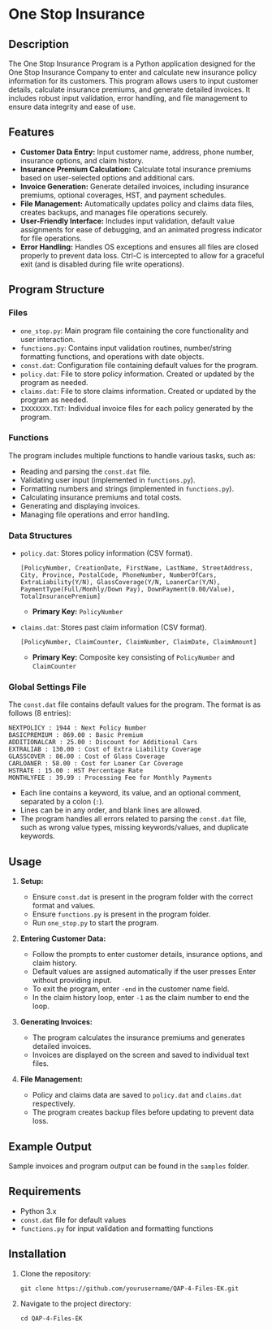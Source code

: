 # One Stop Insurance

## Description

The One Stop Insurance Program is a Python application designed for the One Stop Insurance Company to enter and calculate new insurance policy information for its customers. This program allows users to input customer details, calculate insurance premiums, and generate detailed invoices. It includes robust input validation, error handling, and file management to ensure data integrity and ease of use.

## Features

- **Customer Data Entry:** Input customer name, address, phone number, insurance options, and claim history.
- **Insurance Premium Calculation:** Calculate total insurance premiums based on user-selected options and additional cars.
- **Invoice Generation:** Generate detailed invoices, including insurance premiums, optional coverages, HST, and payment schedules.
- **File Management:** Automatically updates policy and claims data files, creates backups, and manages file operations securely.
- **User-Friendly Interface:** Includes input validation, default value assignments for ease of debugging, and an animated progress indicator for file operations.
- **Error Handling:** Handles OS exceptions and ensures all files are closed properly to prevent data loss. Ctrl-C is intercepted to allow for a graceful exit (and is disabled during file write operations).

## Program Structure

### Files

- `one_stop.py`: Main program file containing the core functionality and user interaction.
- `functions.py`: Contains input validation routines, number/string formatting functions, and operations with date objects.
- `const.dat`: Configuration file containing default values for the program.
- `policy.dat`: File to store policy information. Created or updated by the program as needed.
- `claims.dat`: File to store claims information. Created or updated by the program as needed.
- `IXXXXXXX.TXT`: Individual invoice files for each policy generated by the program.

### Functions

The program includes multiple functions to handle various tasks, such as:

- Reading and parsing the `const.dat` file.
- Validating user input (implemented in `functions.py`).
- Formatting numbers and strings (implemented in `functions.py`).
- Calculating insurance premiums and total costs.
- Generating and displaying invoices.
- Managing file operations and error handling.

### Data Structures

- `policy.dat`: Stores policy information (CSV format).
  ```
  [PolicyNumber, CreationDate, FirstName, LastName, StreetAddress, City, Province, PostalCode, PhoneNumber, NumberOfCars, ExtraLiability(Y/N), GlassCoverage(Y/N, LoanerCar(Y/N), PaymentType(Full/Monhly/Down Pay), DownPayment(0.00/Value), TotalInsurancePremium]
  ```
  - **Primary Key:** `PolicyNumber`
    
- `claims.dat`: Stores past claim information (CSV format).
  ```
  [PolicyNumber, ClaimCounter, ClaimNumber, ClaimDate, ClaimAmount]
  ```
  - **Primary Key:** Composite key consisting of `PolicyNumber` and `ClaimCounter`

### Global Settings File

The `const.dat` file contains default values for the program. The format is as follows (8 entries):

```
NEXTPOLICY : 1944 : Next Policy Number
BASICPREMIUM : 869.00 : Basic Premium
ADDITIONALCAR : 25.00 : Discount for Additional Cars
EXTRALIAB : 130.00 : Cost of Extra Liability Coverage
GLASSCOVER : 86.00 : Cost of Glass Coverage
CARLOANER : 58.00 : Cost for Loaner Car Coverage
HSTRATE : 15.00 : HST Percentage Rate
MONTHLYFEE : 39.99 : Processing Fee for Monthly Payments
```

- Each line contains a keyword, its value, and an optional comment, separated by a colon (`:`).
- Lines can be in any order, and blank lines are allowed.
- The program handles all errors related to parsing the `const.dat` file, such as wrong value types, missing keywords/values, and duplicate keywords.

## Usage

1. **Setup:**
   - Ensure `const.dat` is present in the program folder with the correct format and values.
   - Ensure `functions.py` is present in the program folder.
   - Run `one_stop.py` to start the program.

2. **Entering Customer Data:**
   - Follow the prompts to enter customer details, insurance options, and claim history.
   - Default values are assigned automatically if the user presses Enter without providing input.
   - To exit the program, enter `-end` in the customer name field.
   - In the claim history loop, enter `-1` as the claim number to end the loop.

3. **Generating Invoices:**
   - The program calculates the insurance premiums and generates detailed invoices.
   - Invoices are displayed on the screen and saved to individual text files.

4. **File Management:**
   - Policy and claims data are saved to `policy.dat` and `claims.dat` respectively.
   - The program creates backup files before updating to prevent data loss.

## Example Output

Sample invoices and program output can be found in the `samples` folder.

## Requirements

- Python 3.x
- `const.dat` file for default values
- `functions.py` for input validation and formatting functions

## Installation

1. Clone the repository:
   ```
   git clone https://github.com/yourusername/QAP-4-Files-EK.git
   ```
2. Navigate to the project directory:
   ```
   cd QAP-4-Files-EK
   ```
   
